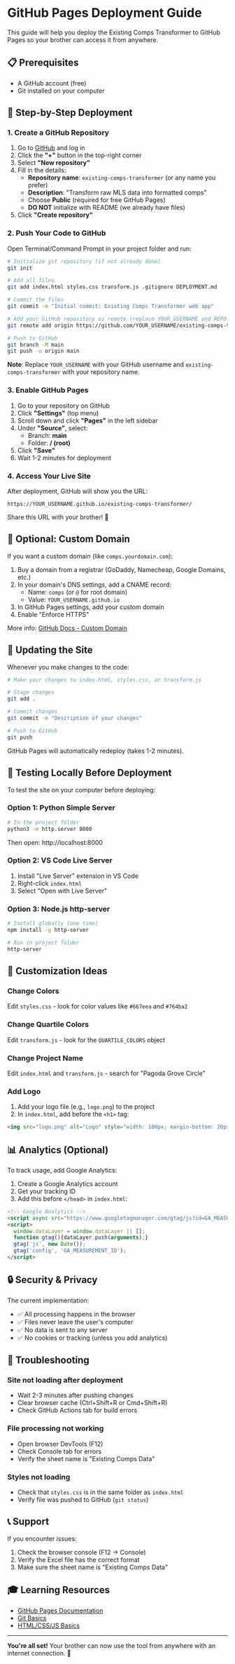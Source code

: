 # GitHub Pages Deployment Guide

This guide will help you deploy the Existing Comps Transformer to GitHub Pages so your brother can access it from anywhere.

## 📋 Prerequisites

- A GitHub account (free)
- Git installed on your computer

## 🚀 Step-by-Step Deployment

### 1. Create a GitHub Repository

1. Go to [GitHub](https://github.com) and log in
2. Click the **"+"** button in the top-right corner
3. Select **"New repository"**
4. Fill in the details:
   - **Repository name**: `existing-comps-transformer` (or any name you prefer)
   - **Description**: "Transform raw MLS data into formatted comps"
   - Choose **Public** (required for free GitHub Pages)
   - **DO NOT** initialize with README (we already have files)
5. Click **"Create repository"**

### 2. Push Your Code to GitHub

Open Terminal/Command Prompt in your project folder and run:

```bash
# Initialize git repository (if not already done)
git init

# Add all files
git add index.html styles.css transform.js .gitignore DEPLOYMENT.md

# Commit the files
git commit -m "Initial commit: Existing Comps Transformer web app"

# Add your GitHub repository as remote (replace YOUR_USERNAME and REPO_NAME)
git remote add origin https://github.com/YOUR_USERNAME/existing-comps-transformer.git

# Push to GitHub
git branch -M main
git push -u origin main
```

**Note**: Replace `YOUR_USERNAME` with your GitHub username and `existing-comps-transformer` with your repository name.

### 3. Enable GitHub Pages

1. Go to your repository on GitHub
2. Click **"Settings"** (top menu)
3. Scroll down and click **"Pages"** in the left sidebar
4. Under **"Source"**, select:
   - Branch: **main**
   - Folder: **/ (root)**
5. Click **"Save"**
6. Wait 1-2 minutes for deployment

### 4. Access Your Live Site

After deployment, GitHub will show you the URL:

```
https://YOUR_USERNAME.github.io/existing-comps-transformer/
```

Share this URL with your brother! 🎉

## 📱 Optional: Custom Domain

If you want a custom domain (like `comps.yourdomain.com`):

1. Buy a domain from a registrar (GoDaddy, Namecheap, Google Domains, etc.)
2. In your domain's DNS settings, add a CNAME record:
   - Name: `comps` (or `@` for root domain)
   - Value: `YOUR_USERNAME.github.io`
3. In GitHub Pages settings, add your custom domain
4. Enable "Enforce HTTPS"

More info: [GitHub Docs - Custom Domain](https://docs.github.com/en/pages/configuring-a-custom-domain-for-your-github-pages-site)

## 🔄 Updating the Site

Whenever you make changes to the code:

```bash
# Make your changes to index.html, styles.css, or transform.js

# Stage changes
git add .

# Commit changes
git commit -m "Description of your changes"

# Push to GitHub
git push
```

GitHub Pages will automatically redeploy (takes 1-2 minutes).

## 🧪 Testing Locally Before Deployment

To test the site on your computer before deploying:

### Option 1: Python Simple Server

```bash
# In the project folder
python3 -m http.server 8000
```

Then open: http://localhost:8000

### Option 2: VS Code Live Server

1. Install "Live Server" extension in VS Code
2. Right-click `index.html`
3. Select "Open with Live Server"

### Option 3: Node.js http-server

```bash
# Install globally (one time)
npm install -g http-server

# Run in project folder
http-server
```

## 🎨 Customization Ideas

### Change Colors
Edit `styles.css` - look for color values like `#667eea` and `#764ba2`

### Change Quartile Colors
Edit `transform.js` - look for the `QUARTILE_COLORS` object

### Change Project Name
Edit `index.html` and `transform.js` - search for "Pagoda Grove Circle"

### Add Logo
1. Add your logo file (e.g., `logo.png`) to the project
2. In `index.html`, add before the `<h1>` tag:
```html
<img src="logo.png" alt="Logo" style="width: 100px; margin-bottom: 20px;">
```

## 📊 Analytics (Optional)

To track usage, add Google Analytics:

1. Create a Google Analytics account
2. Get your tracking ID
3. Add this before `</head>` in `index.html`:

```html
<!-- Google Analytics -->
<script async src="https://www.googletagmanager.com/gtag/js?id=GA_MEASUREMENT_ID"></script>
<script>
  window.dataLayer = window.dataLayer || [];
  function gtag(){dataLayer.push(arguments);}
  gtag('js', new Date());
  gtag('config', 'GA_MEASUREMENT_ID');
</script>
```

## 🔒 Security & Privacy

The current implementation:
- ✅ All processing happens in the browser
- ✅ Files never leave the user's computer
- ✅ No data is sent to any server
- ✅ No cookies or tracking (unless you add analytics)

## 🐛 Troubleshooting

### Site not loading after deployment
- Wait 2-3 minutes after pushing changes
- Clear browser cache (Ctrl+Shift+R or Cmd+Shift+R)
- Check GitHub Actions tab for build errors

### File processing not working
- Open browser DevTools (F12)
- Check Console tab for errors
- Verify the sheet name is "Existing Comps Data"

### Styles not loading
- Check that `styles.css` is in the same folder as `index.html`
- Verify file was pushed to GitHub (`git status`)

## 📞 Support

If you encounter issues:
1. Check the browser console (F12 → Console)
2. Verify the Excel file has the correct format
3. Make sure the sheet name is "Existing Comps Data"

## 🎓 Learning Resources

- [GitHub Pages Documentation](https://docs.github.com/en/pages)
- [Git Basics](https://git-scm.com/book/en/v2/Getting-Started-Git-Basics)
- [HTML/CSS/JS Basics](https://developer.mozilla.org/en-US/docs/Learn)

---

**You're all set!** Your brother can now use the tool from anywhere with an internet connection. 🎉

